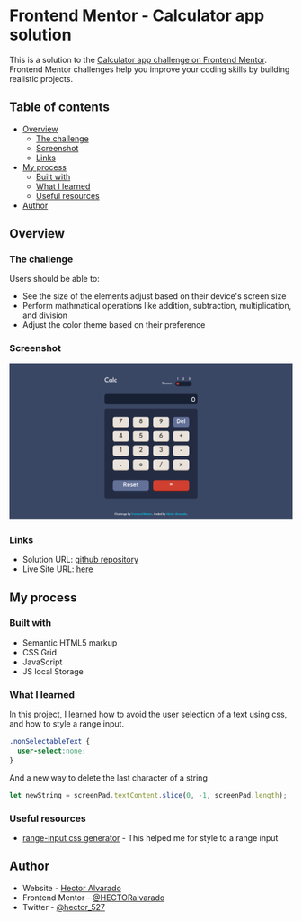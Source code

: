 # Frontend Mentor - Calculator app solution

This is a solution to the [Calculator app challenge on Frontend Mentor](https://www.frontendmentor.io/challenges/calculator-app-9lteq5N29). Frontend Mentor challenges help you improve your coding skills by building realistic projects. 

## Table of contents

- [Overview](#overview)
  - [The challenge](#the-challenge)
  - [Screenshot](#screenshot)
  - [Links](#links)
- [My process](#my-process)
  - [Built with](#built-with)
  - [What I learned](#what-i-learned)
  - [Useful resources](#useful-resources)
- [Author](#author)

## Overview

### The challenge

Users should be able to:

- See the size of the elements adjust based on their device's screen size
- Perform mathmatical operations like addition, subtraction, multiplication, and division
- Adjust the color theme based on their preference

### Screenshot

![](./images/1.png)

### Links

- Solution URL: [github repository](https://github.com/HECTORalvarado/Calculator-App)
- Live Site URL: [here](https://hectoralvarado.github.io/Calculator-App/)

## My process

### Built with

- Semantic HTML5 markup
- CSS Grid
- JavaScript
- JS local Storage

### What I learned

In this project, I learned how to avoid the user selection of a text using css, and how to style a range input.
```css
.nonSelectableText {
  user-select:none;
}
```
And a new way to delete the last character of a string
```js
let newString = screenPad.textContent.slice(0, -1, screenPad.length);
```

### Useful resources

- [range-input css generator](https://range-input-css.netlify.app/) - This helped me for style to a range input 


## Author

- Website - [Hector Alvarado](https://www.hectoralvarado.github.io)
- Frontend Mentor - [@HECTORalvarado](https://www.frontendmentor.io/profile/HECTORalvarado)
- Twitter - [@hector_527](https://www.twitter.com/hector_527)
